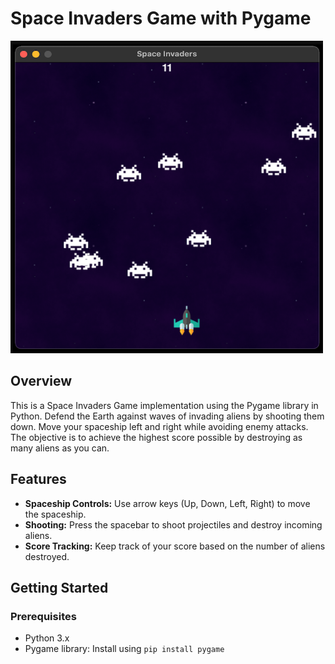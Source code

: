 # Space Invaders Game with Pygame

<img src='images/In Game Screen.png' width='500' height='500'>

## Overview

This is a Space Invaders Game implementation using the Pygame library in Python. Defend the Earth against waves of invading aliens by shooting them down. Move your spaceship left and right while avoiding enemy attacks. The objective is to achieve the highest score possible by destroying as many aliens as you can.

## Features

- **Spaceship Controls:** Use arrow keys (Up, Down, Left, Right) to move the spaceship.
- **Shooting:** Press the spacebar to shoot projectiles and destroy incoming aliens.
- **Score Tracking:** Keep track of your score based on the number of aliens destroyed.

## Getting Started

### Prerequisites

- Python 3.x
- Pygame library: Install using `pip install pygame`


